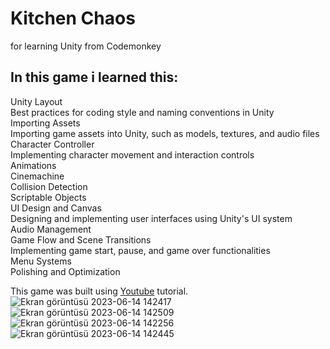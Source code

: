 # Kitchen Chaos
for learning Unity from Codemonkey<br />
## In this game i learned this:<br />
Unity Layout<br />
Best practices for coding style and naming conventions in Unity<br />
Importing Assets<br />
Importing game assets into Unity, such as models, textures, and audio files<br />
Character Controller<br />
Implementing character movement and interaction controls<br />
Animations<br />
Cinemachine<br />
Collision Detection<br />
Scriptable Objects<br />
UI Design and Canvas<br />
Designing and implementing user interfaces using Unity's UI system<br />
Audio Management<br />
Game Flow and Scene Transitions<br />
Implementing game start, pause, and game over functionalities<br />
Menu Systems<br />
Polishing and Optimization<br />

This game was built using [Youtube](https://www.youtube.com/watch?v=AmGSEH7QcDg&t=23427s) tutorial.
![Ekran görüntüsü 2023-06-14 142417](https://github.com/enessusan00/kitchengame/assets/69691286/b010ade7-d8c2-44b6-89e0-37daaea23552)
![Ekran görüntüsü 2023-06-14 142509](https://github.com/enessusan00/kitchengame/assets/69691286/4a3a6798-543d-47ed-9487-7021960b9b45)
![Ekran görüntüsü 2023-06-14 142256](https://github.com/enessusan00/kitchengame/assets/69691286/00f7c837-0ef3-433f-bba3-19c722b07574)
![Ekran görüntüsü 2023-06-14 142445](https://github.com/enessusan00/kitchengame/assets/69691286/86f4848a-05dd-44a6-93e6-403eff50432b)

